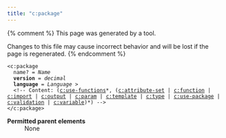 ```yaml
---
title: "c:package"
---
```


{% comment %}
This page was generated by a tool.

Changes to this file may cause incorrect behavior and will be lost if
the page is regenerated.
{% endcomment %}

<div class="language-xml highlighter-rouge"><pre class="highlight element-syntax"><code><span class="nt">&lt;c:package</span>
  <span>name</span>? = <i>Name</i>
  <b>version</b> = <i>decimal</i>
  <b>language</b> = <i>Language</i> &gt;
  &lt;!-- Content: (<span><a href="use-functions.html">c:use-functions</a>*</span>, <span><span><span>(<a href="attribute-set.html">c:attribute-set</a> | <a href="function.html">c:function</a> | <a href="import.html">c:import</a> | <a href="output.html">c:output</a> | <a href="param.html">c:param</a> | <a href="template.html">c:template</a> | <a href="type.html">c:type</a> | <a href="use-package.html">c:use-package</a> | <a href="validation.html">c:validation</a> | <a href="variable.html">c:variable</a>)</span></span>*</span>) --&gt;
<span class="nt">&lt;/c:package&gt;</span></code></pre></div>
<dl>
   <dt><b>Permitted parent elements</b></dt>
   <dd>None</dd>
</dl>
